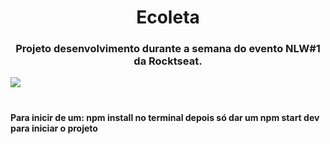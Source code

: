 <h1 align="center">Ecoleta</h1>
<h3 align="center">Projeto desenvolvimento durante a semana do evento NLW#1 da Rocktseat.</h3>
<img align="center" src="https://user-images.githubusercontent.com/38081852/83580830-6f63e200-a513-11ea-9a27-0a109ec1e4d0.png"/>
<br/><br/>
<h3 align="center">
<h4>
<b>Para inicir de um:</b>
npm install no terminal
<b>depois só dar um</b>
npm start dev para iniciar o projeto
</h4>
